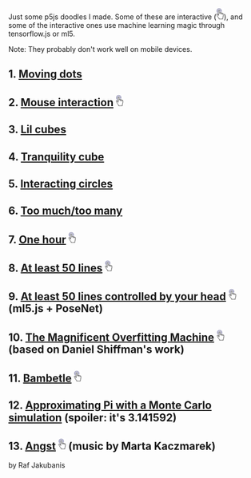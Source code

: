 Just some p5js doodles I made. Some of these are interactive (<img src="Interactive_icon.png" alt="it's interactive" width="15"/>), and some of the interactive ones use machine learning magic through tensorflow.js or ml5.

Note: They probably don't work well on mobile devices.

## 1. [Moving dots](https://rafajak.github.io/p5.js-sketches/2018_08_05-moving_dots)
## 2. [Mouse interaction](https://rafajak.github.io/p5.js-sketches/2018_08_12-mouse_interaction)  <img src="Interactive_icon.png" alt="it's interactive" width="15"/> 
## 3. [Lil cubes](https://rafajak.github.io/p5.js-sketches/2018_08_16-lil_cubes)
## 4. [Tranquility cube](https://rafajak.github.io/p5.js-sketches/2018_08_16-tranquility_cube)
## 5. [Interacting circles](https://rafajak.github.io/p5.js-sketches/2018_08_15-interacting-circles)
## 6. [Too much/too many](https://rafajak.github.io/p5.js-sketches/2018_09_23-toomuch)
## 7. [One hour](https://rafajak.github.io/p5.js-sketches/2018_09_25-one-hour)  <img src="Interactive_icon.png" alt="it's interactive" width="15"/> 
## 8. [At least 50 lines](https://rafajak.github.io/p5.js-sketches/2018_10_12-at_least_50_lines) <img src="Interactive_icon.png" alt="it's interactive" width="15"/> 
## 9. [At least 50 lines controlled by your head](https://rafajak.github.io/p5.js-sketches/2018_10_12-50_move_your_head) <img src="Interactive_icon.png" alt="it's interactive" width="15"/>   (ml5.js + PoseNet) 
## 10. [The Magnificent Overfitting Machine](https://rafajak.github.io/p5.js-sketches/2018_10_21-THE_MAGNIFICENT_OVERFITTING_MACHINE) <img src="Interactive_icon.png" alt="it's interactive" width="15"/> (based on Daniel Shiffman's work)
## 11. [Bambetle](https://rafajak.github.io/p5.js-sketches/2018_11_01-Bambetle) <img src="Interactive_icon.png" alt="it's interactive" width="15"/>
## 12. [Approximating Pi with a Monte Carlo simulation](https://rafajak.github.io/p5.js-sketches/2018_11_10-Approximating_Pi_with_a_Monte_Carlo_Simulation) (spoiler: it's 3.141592)
## 13. [Angst](https://rafajak.github.io/p5.js-sketches/2018_11_15-Angst) <img src="Interactive_icon.png" alt="it's interactive" width="15"/> (music by Marta Kaczmarek)

by Raf Jakubanis

